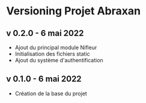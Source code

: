 # Versioning Projet Abraxan

## v 0.2.0 - 6 mai 2022
- Ajout du principal module Nifleur
- Initialisation des fichiers static
- Ajout du système d'authentification 

## v 0.1.0 - 6 mai 2022
- Création de la base du projet
